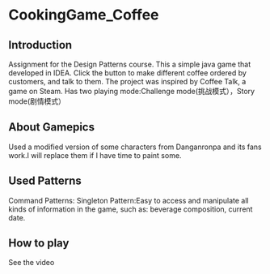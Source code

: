 # CookingGame_Coffee
## Introduction
  Assignment for the Design Patterns course. This a simple java game that developed in IDEA. Click the button to make different coffee ordered by customers, and talk to them.
The project was inspired by Coffee Talk, a game on Steam.
Has two playing mode:Challenge mode(挑战模式），Story mode(剧情模式）
## About Gamepics
  Used a modified version of some characters from Danganronpa and its fans work.I will replace them if I have time to paint some.
## Used Patterns
  Command Patterns:
  Singleton Pattern:Easy to access and manipulate all kinds of information in the game, such as: beverage composition, current date.
## How to play 
See the video 

